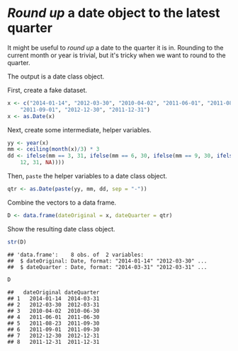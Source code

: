# *Round up* a date object to the latest quarter

It might be useful to *round up* a date to the quarter it is in.
Rounding to the current month or year is trivial, but it's tricky when we want
to round to the quarter.

The output is a date class object.

First, create a fake dataset.


```r
x <- c("2014-01-14", "2012-03-30", "2010-04-02", "2011-06-01", "2011-08-23", 
    "2011-09-01", "2012-12-30", "2011-12-31")
x <- as.Date(x)
```


Next, create some intermediate, helper variables.


```r
yy <- year(x)
mm <- ceiling(month(x)/3) * 3
dd <- ifelse(mm == 3, 31, ifelse(mm == 6, 30, ifelse(mm == 9, 30, ifelse(mm == 
    12, 31, NA))))
```


Then, `paste` the helper variables to a date class object.


```r
qtr <- as.Date(paste(yy, mm, dd, sep = "-"))
```


Combine the vectors to a data frame.


```r
D <- data.frame(dateOriginal = x, dateQuarter = qtr)
```


Show the resulting date class object.


```r
str(D)
```

```
## 'data.frame':	8 obs. of  2 variables:
##  $ dateOriginal: Date, format: "2014-01-14" "2012-03-30" ...
##  $ dateQuarter : Date, format: "2014-03-31" "2012-03-31" ...
```

```r
D
```

```
##   dateOriginal dateQuarter
## 1   2014-01-14  2014-03-31
## 2   2012-03-30  2012-03-31
## 3   2010-04-02  2010-06-30
## 4   2011-06-01  2011-06-30
## 5   2011-08-23  2011-09-30
## 6   2011-09-01  2011-09-30
## 7   2012-12-30  2012-12-31
## 8   2011-12-31  2011-12-31
```

